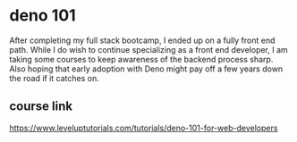 # deno 101

After completing my full stack bootcamp, I ended up on a fully front end path. While I do wish to continue specializing as a front end developer, I am taking some courses to keep awareness of the backend process sharp. Also hoping that early adoption with Deno might pay off a few years down the road if it catches on.

## course link

https://www.leveluptutorials.com/tutorials/deno-101-for-web-developers
